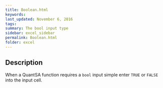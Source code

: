 ```yaml
---
title: Boolean.html
keywords:
last_updated: November 6, 2016
tags:
summary: The bool input type
sidebar: excel_sidebar
permalink: Boolean.html
folder: excel
---
```


## Description

When a QuantSA function requires a `bool` input simple enter `TRUE` or `FALSE` into the input cell.